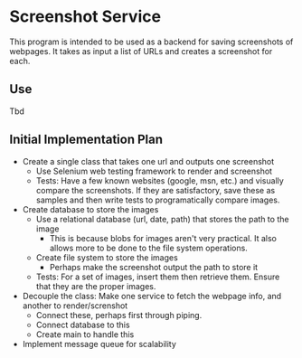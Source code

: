 # Screenshot Service
This program is intended to be used as a backend for saving screenshots of webpages.
It takes as input a list of URLs and creates a screenshot for each.

## Use
Tbd

## Initial Implementation Plan

- Create a single class that takes one url and outputs one screenshot
    - Use Selenium web testing framework to render and screenshot
    - Tests: Have a few known websites (google, msn, etc.) and visually compare the screenshots. If they are satisfactory, save these as samples and then write tests to programatically compare images.
- Create database to store the images
    - Use a relational database (url, date, path) that stores the path to the image
        - This is because blobs for images aren't very practical. It also allows more to be done to the file system operations.
    - Create file system to store the images
        - Perhaps make the screenshot output the path to store it
    - Tests: For a set of images, insert them then retrieve them. Ensure that they are the proper images.
- Decouple the class: Make one service to fetch the webpage info, and another to render/screnshot
    - Connect these, perhaps first through piping.
    - Connect database to this
    - Create main to handle this
- Implement message queue for scalability

